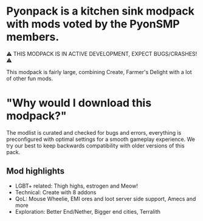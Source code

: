 # Pyonpack is a kitchen sink modpack with mods voted by the PyonSMP members.

⚠️ THIS MODPACK IS IN ACTIVE DEVELOPMENT, EXPECT BUGS/CRASHES! ⚠️

This modpack is fairly large, combining Create, Farmer's Delight with a lot of other fun mods.

# "Why would I download this modpack?"
The modlist is curated and checked for bugs and errors, everything is preconfigured with optimal settings for a smooth gameplay experience. We try our best to keep backwards compatibility with older versions of this pack.

## Mod highlights
- LGBT+ related: Thigh highs, estrogen and Meow!
- Technical: Create with 8 addons
- QoL: Mouse Wheelie, EMI ores and loot server side support, Amecs and more
- Exploration: Better End/Nether, Bigger end cities, Terralith
